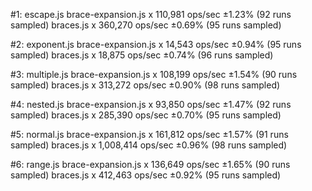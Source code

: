 #1: escape.js
  brace-expansion.js x 110,981 ops/sec ±1.23% (92 runs sampled)
  braces.js x 360,270 ops/sec ±0.69% (95 runs sampled)

#2: exponent.js
  brace-expansion.js x 14,543 ops/sec ±0.94% (95 runs sampled)
  braces.js x 18,875 ops/sec ±0.74% (96 runs sampled)

#3: multiple.js
  brace-expansion.js x 108,199 ops/sec ±1.54% (90 runs sampled)
  braces.js x 313,272 ops/sec ±0.90% (98 runs sampled)

#4: nested.js
  brace-expansion.js x 93,850 ops/sec ±1.47% (92 runs sampled)
  braces.js x 285,390 ops/sec ±0.70% (95 runs sampled)

#5: normal.js
  brace-expansion.js x 161,812 ops/sec ±1.57% (91 runs sampled)
  braces.js x 1,008,414 ops/sec ±0.96% (98 runs sampled)

#6: range.js
  brace-expansion.js x 136,649 ops/sec ±1.65% (90 runs sampled)
  braces.js x 412,463 ops/sec ±0.92% (95 runs sampled)
